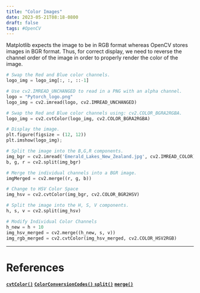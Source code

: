 ```yaml
---
title: "Color Images"
date: 2023-05-21T08:18-0800
draft: false
tags: #OpenCV
---
```


Matplotlib expects the image to be in RGB format whereas OpenCV stores images in BGR format. Thus, for correct display, we need to reverse the channel order of the image in order to properly render the color of the image.

```python
# Swap the Red and Blue color channels.
logo_img = logo_img[:, :, ::-1]

# Use cv2.IMREAD_UNCHANGED to read in a PNG with an alpha channel.
logo = "Pytorch_logo.png"
logo_img = cv2.imread(logo, cv2.IMREAD_UNCHANGED)

# Swap the Red and Blue color channels using: cv2.COLOR_BGRA2RGBA.
logo_img = cv2.cvtColor(logo_img, cv2.COLOR_BGRA2RGBA)

# Display the image.
plt.figure(figsize = (12, 12))
plt.imshow(logo_img);

# Split the image into the B,G,R components.
img_bgr = cv2.imread('Emerald_Lakes_New_Zealand.jpg', cv2.IMREAD_COLOR)
b, g, r = cv2.split(img_bgr)

# Merge the individual channels into a BGR image.
imgMerged = cv2.merge((r, g, b))

# Change to HSV Color Space
img_hsv = cv2.cvtColor(img_bgr, cv2.COLOR_BGR2HSV)

# Split the image into the H, S, V components.
h, s, v = cv2.split(img_hsv)

# Modify Individual Color Channels
h_new = h + 10
img_hsv_merged = cv2.merge((h_new, s, v))
img_rgb_merged = cv2.cvtColor(img_hsv_merged, cv2.COLOR_HSV2RGB)
```

---
# References

[**`cvtColor()`**](https://docs.opencv.org/4.5.2/d8/d01/group__imgproc__color__conversions.html#ga397ae87e1288a81d2363b61574eb8cab)
[**`ColorConversionCodes()`** ](https://docs.opencv.org/4.5.2/d8/d01/group__imgproc__color__conversions.html#ga4e0972be5de079fed4e3a10e24ef5ef0)
[**`split()`**](https://docs.opencv.org/4.5.2/d2/de8/group__core__array.html#ga0547c7fed86152d7e9d0096029c8518a)
[**`merge()`**](https://docs.opencv.org/4.5.2/d2/de8/group__core__array.html#ga61f2f2bde4a0a0154b2333ea504fab1d)
